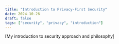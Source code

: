 ```yaml
---
title: "Introduction to Privacy-First Security"
date: 2024-10-26
draft: false
tags: ["security", "privacy", "introduction"]
---
```


[My introduction to security approach and philosophy]